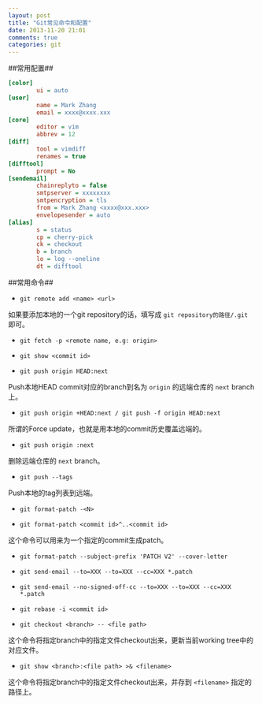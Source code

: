 ```yaml
---
layout: post
title: "Git常见命令和配置"
date: 2013-11-20 21:01
comments: true
categories: git
---
```


##常用配置##

``` cfg git常用配置
[color]
        ui = auto
[user]
        name = Mark Zhang
        email = xxxx@xxxx.xxx
[core]
        editor = vim
        abbrev = 12
[diff]
        tool = vimdiff
        renames = true
[difftool]
        prompt = No
[sendemail]
        chainreplyto = false
        smtpserver = xxxxxxxx
        smtpencryption = tls
        from = Mark Zhang <xxxx@xxx.xxx>
        envelopesender = auto
[alias]
        s = status
        cp = cherry-pick
        ck = checkout
        b = branch
        lo = log --oneline
        dt = difftool
```

<!-- more -->

##常用命令##

- `git remote add <name> <url>`

如果要添加本地的一个git repository的话，<url>填写成 `git repository的路径/.git` 即可。

- `git fetch -p <remote name, e.g: origin>`

- `git show <commit id>`

- `git push origin HEAD:next`

Push本地HEAD commit对应的branch到名为 `origin` 的远端仓库的 `next` branch上。

- `git push origin +HEAD:next / git push -f origin HEAD:next`

所谓的Force update，也就是用本地的commit历史覆盖远端的。

- `git push origin :next`

删除远端仓库的 `next` branch。

- `git push --tags`

Push本地的tag列表到远端。

- `git format-patch -<N>`

- `git format-patch <commit id>^..<commit id>`

这个命令可以用来为一个指定的commit生成patch。

- `git format-patch --subject-prefix 'PATCH V2' --cover-letter`

- `git send-email --to=XXX --to=XXX --cc=XXX *.patch`

- `git send-email --no-signed-off-cc --to=XXX --to=XXX --cc=XXX *.patch`

- `git rebase -i <commit id>`

- `git checkout <branch> -- <file path>`

这个命令将指定branch中的指定文件checkout出来，更新当前working tree中的对应文件。

- `git show <branch>:<file path> >& <filename>`

这个命令将指定branch中的指定文件checkout出来，并存到 `<filename>` 指定的路径上。
